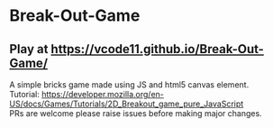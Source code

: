 # Break-Out-Game
## Play at https://vcode11.github.io/Break-Out-Game/
A simple bricks game made using JS and html5 canvas element.<br>
Tutorial: https://developer.mozilla.org/en-US/docs/Games/Tutorials/2D_Breakout_game_pure_JavaScript
<br>
PRs are welcome please raise issues before making major changes.
